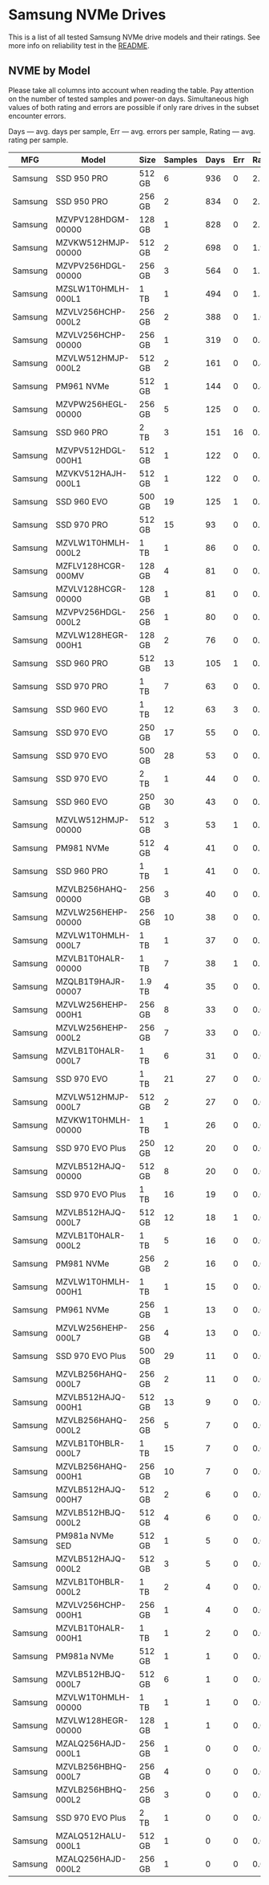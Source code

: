 Samsung NVMe Drives
===================

This is a list of all tested Samsung NVMe drive models and their ratings. See more
info on reliability test in the [README](https://github.com/linuxhw/SMART).

NVME by Model
------------

Please take all columns into account when reading the table. Pay attention on the
number of tested samples and power-on days. Simultaneous high values of both rating
and errors are possible if only rare drives in the subset encounter errors.

Days   — avg. days per sample,
Err    — avg. errors per sample,
Rating — avg. rating per sample.

| MFG       | Model              | Size   | Samples | Days  | Err   | Rating |
|-----------|--------------------|--------|---------|-------|-------|--------|
| Samsung   | SSD 950 PRO        | 512 GB | 6       | 936   | 0     | 2.57   |
| Samsung   | SSD 950 PRO        | 256 GB | 2       | 834   | 0     | 2.29   |
| Samsung   | MZVPV128HDGM-00000 | 128 GB | 1       | 828   | 0     | 2.27   |
| Samsung   | MZVKW512HMJP-00000 | 512 GB | 2       | 698   | 0     | 1.91   |
| Samsung   | MZVPV256HDGL-00000 | 256 GB | 3       | 564   | 0     | 1.55   |
| Samsung   | MZSLW1T0HMLH-000L1 | 1 TB   | 1       | 494   | 0     | 1.36   |
| Samsung   | MZVLV256HCHP-000L2 | 256 GB | 2       | 388   | 0     | 1.07   |
| Samsung   | MZVLV256HCHP-00000 | 256 GB | 1       | 319   | 0     | 0.88   |
| Samsung   | MZVLW512HMJP-000L2 | 512 GB | 2       | 161   | 0     | 0.44   |
| Samsung   | PM961 NVMe         | 512 GB | 1       | 144   | 0     | 0.40   |
| Samsung   | MZVPW256HEGL-00000 | 256 GB | 5       | 125   | 0     | 0.34   |
| Samsung   | SSD 960 PRO        | 2 TB   | 3       | 151   | 16    | 0.34   |
| Samsung   | MZVPV512HDGL-000H1 | 512 GB | 1       | 122   | 0     | 0.34   |
| Samsung   | MZVKV512HAJH-000L1 | 512 GB | 1       | 122   | 0     | 0.33   |
| Samsung   | SSD 960 EVO        | 500 GB | 19      | 125   | 1     | 0.33   |
| Samsung   | SSD 970 PRO        | 512 GB | 15      | 93    | 0     | 0.25   |
| Samsung   | MZVLW1T0HMLH-000L2 | 1 TB   | 1       | 86    | 0     | 0.24   |
| Samsung   | MZFLV128HCGR-000MV | 128 GB | 4       | 81    | 0     | 0.22   |
| Samsung   | MZVLV128HCGR-00000 | 128 GB | 1       | 81    | 0     | 0.22   |
| Samsung   | MZVPV256HDGL-000L2 | 256 GB | 1       | 80    | 0     | 0.22   |
| Samsung   | MZVLW128HEGR-000H1 | 128 GB | 2       | 76    | 0     | 0.21   |
| Samsung   | SSD 960 PRO        | 512 GB | 13      | 105   | 1     | 0.19   |
| Samsung   | SSD 970 PRO        | 1 TB   | 7       | 63    | 0     | 0.17   |
| Samsung   | SSD 960 EVO        | 1 TB   | 12      | 63    | 3     | 0.17   |
| Samsung   | SSD 970 EVO        | 250 GB | 17      | 55    | 0     | 0.15   |
| Samsung   | SSD 970 EVO        | 500 GB | 28      | 53    | 0     | 0.15   |
| Samsung   | SSD 970 EVO        | 2 TB   | 1       | 44    | 0     | 0.12   |
| Samsung   | SSD 960 EVO        | 250 GB | 30      | 43    | 0     | 0.12   |
| Samsung   | MZVLW512HMJP-00000 | 512 GB | 3       | 53    | 1     | 0.12   |
| Samsung   | PM981 NVMe         | 512 GB | 4       | 41    | 0     | 0.11   |
| Samsung   | SSD 960 PRO        | 1 TB   | 1       | 41    | 0     | 0.11   |
| Samsung   | MZVLB256HAHQ-00000 | 256 GB | 3       | 40    | 0     | 0.11   |
| Samsung   | MZVLW256HEHP-00000 | 256 GB | 10      | 38    | 0     | 0.11   |
| Samsung   | MZVLW1T0HMLH-000L7 | 1 TB   | 1       | 37    | 0     | 0.10   |
| Samsung   | MZVLB1T0HALR-00000 | 1 TB   | 7       | 38    | 1     | 0.10   |
| Samsung   | MZQLB1T9HAJR-00007 | 1.9 TB | 4       | 35    | 0     | 0.10   |
| Samsung   | MZVLW256HEHP-000H1 | 256 GB | 8       | 33    | 0     | 0.09   |
| Samsung   | MZVLW256HEHP-000L2 | 256 GB | 7       | 33    | 0     | 0.09   |
| Samsung   | MZVLB1T0HALR-000L7 | 1 TB   | 6       | 31    | 0     | 0.09   |
| Samsung   | SSD 970 EVO        | 1 TB   | 21      | 27    | 0     | 0.08   |
| Samsung   | MZVLW512HMJP-000L7 | 512 GB | 2       | 27    | 0     | 0.07   |
| Samsung   | MZVKW1T0HMLH-00000 | 1 TB   | 1       | 26    | 0     | 0.07   |
| Samsung   | SSD 970 EVO Plus   | 250 GB | 12      | 20    | 0     | 0.06   |
| Samsung   | MZVLB512HAJQ-00000 | 512 GB | 8       | 20    | 0     | 0.06   |
| Samsung   | SSD 970 EVO Plus   | 1 TB   | 16      | 19    | 0     | 0.05   |
| Samsung   | MZVLB512HAJQ-000L7 | 512 GB | 12      | 18    | 1     | 0.05   |
| Samsung   | MZVLB1T0HALR-000L2 | 1 TB   | 5       | 16    | 0     | 0.05   |
| Samsung   | PM981 NVMe         | 256 GB | 2       | 16    | 0     | 0.04   |
| Samsung   | MZVLW1T0HMLH-000H1 | 1 TB   | 1       | 15    | 0     | 0.04   |
| Samsung   | PM961 NVMe         | 256 GB | 1       | 13    | 0     | 0.04   |
| Samsung   | MZVLW256HEHP-000L7 | 256 GB | 4       | 13    | 0     | 0.04   |
| Samsung   | SSD 970 EVO Plus   | 500 GB | 29      | 11    | 0     | 0.03   |
| Samsung   | MZVLB256HAHQ-000L7 | 256 GB | 2       | 11    | 0     | 0.03   |
| Samsung   | MZVLB512HAJQ-000H1 | 512 GB | 13      | 9     | 0     | 0.03   |
| Samsung   | MZVLB256HAHQ-000L2 | 256 GB | 5       | 7     | 0     | 0.02   |
| Samsung   | MZVLB1T0HBLR-000L7 | 1 TB   | 15      | 7     | 0     | 0.02   |
| Samsung   | MZVLB256HAHQ-000H1 | 256 GB | 10      | 7     | 0     | 0.02   |
| Samsung   | MZVLB512HAJQ-000H7 | 512 GB | 2       | 6     | 0     | 0.02   |
| Samsung   | MZVLB512HBJQ-000L2 | 512 GB | 4       | 6     | 0     | 0.02   |
| Samsung   | PM981a NVMe SED    | 512 GB | 1       | 5     | 0     | 0.02   |
| Samsung   | MZVLB512HAJQ-000L2 | 512 GB | 3       | 5     | 0     | 0.02   |
| Samsung   | MZVLB1T0HBLR-000L2 | 1 TB   | 2       | 4     | 0     | 0.01   |
| Samsung   | MZVLV256HCHP-000H1 | 256 GB | 1       | 4     | 0     | 0.01   |
| Samsung   | MZVLB1T0HALR-000H1 | 1 TB   | 1       | 2     | 0     | 0.01   |
| Samsung   | PM981a NVMe        | 512 GB | 1       | 1     | 0     | 0.00   |
| Samsung   | MZVLB512HBJQ-000L7 | 512 GB | 6       | 1     | 0     | 0.00   |
| Samsung   | MZVLW1T0HMLH-00000 | 1 TB   | 1       | 1     | 0     | 0.00   |
| Samsung   | MZVLW128HEGR-00000 | 128 GB | 1       | 1     | 0     | 0.00   |
| Samsung   | MZALQ256HAJD-000L1 | 256 GB | 1       | 0     | 0     | 0.00   |
| Samsung   | MZVLB256HBHQ-000L7 | 256 GB | 4       | 0     | 0     | 0.00   |
| Samsung   | MZVLB256HBHQ-000L2 | 256 GB | 3       | 0     | 0     | 0.00   |
| Samsung   | SSD 970 EVO Plus   | 2 TB   | 1       | 0     | 0     | 0.00   |
| Samsung   | MZALQ512HALU-000L1 | 512 GB | 1       | 0     | 0     | 0.00   |
| Samsung   | MZALQ256HAJD-000L2 | 256 GB | 1       | 0     | 0     | 0.00   |
